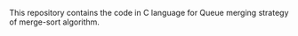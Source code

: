 This repository contains the code in C language for Queue merging strategy of merge-sort algorithm.
